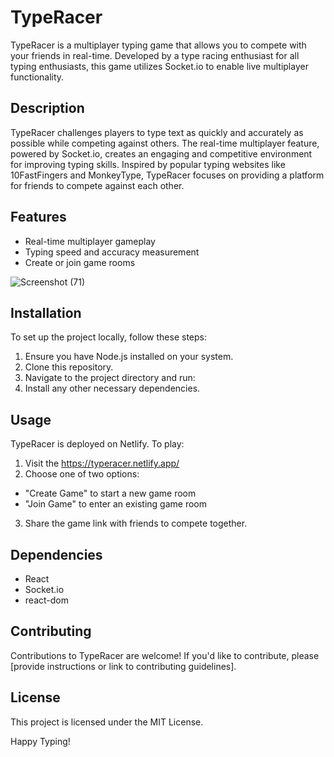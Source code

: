 # TypeRacer

TypeRacer is a multiplayer typing game that allows you to compete with your friends in real-time. Developed by a type racing enthusiast for all typing enthusiasts, this game utilizes Socket.io to enable live multiplayer functionality.

## Description

TypeRacer challenges players to type text as quickly and accurately as possible while competing against others. The real-time multiplayer feature, powered by Socket.io, creates an engaging and competitive environment for improving typing skills. Inspired by popular typing websites like 10FastFingers and MonkeyType, TypeRacer focuses on providing a platform for friends to compete against each other.

## Features

- Real-time multiplayer gameplay
- Typing speed and accuracy measurement
- Create or join game rooms
  
![Screenshot (71)](https://github.com/aeshwin10/Multiplayer-Type-Racer/assets/94974005/e94cffdf-7c22-4052-938e-2bf45ad944ea)


## Installation

To set up the project locally, follow these steps:

1. Ensure you have Node.js installed on your system.
2. Clone this repository.
3. Navigate to the project directory and run:
4. Install any other necessary dependencies.

## Usage

TypeRacer is deployed on Netlify. To play:

1. Visit the https://typeracer.netlify.app/
2. Choose one of two options:
- "Create Game" to start a new game room
- "Join Game" to enter an existing game room
3. Share the game link with friends to compete together.

## Dependencies

- React
- Socket.io
- react-dom

## Contributing

Contributions to TypeRacer are welcome! If you'd like to contribute, please [provide instructions or link to contributing guidelines].

## License

This project is licensed under the MIT License.

Happy Typing!
